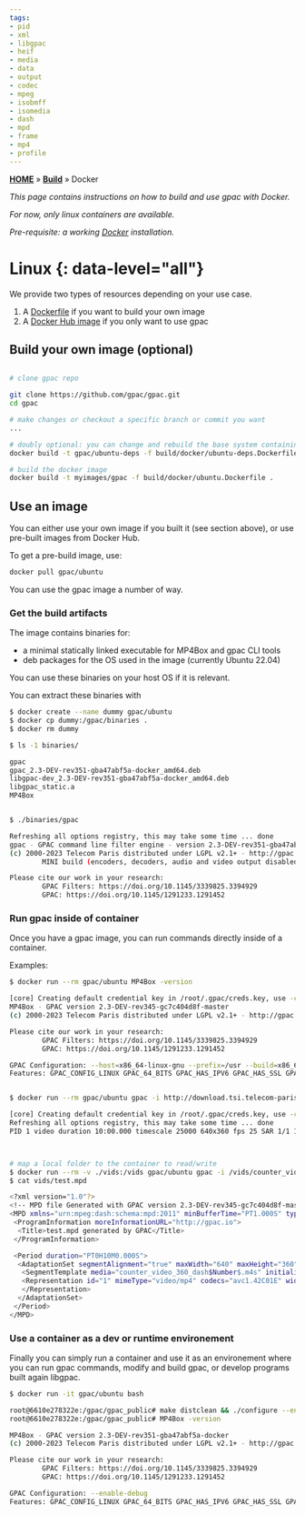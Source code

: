 ```yaml
---
tags:
- pid
- xml
- libgpac
- heif
- media
- data
- output
- codec
- mpeg
- isobmff
- isomedia
- dash
- mpd
- frame
- mp4
- profile
---
```



[**HOME**](Home) » [**Build**](Build-Introduction) » Docker

_This page contains instructions on how to build and use gpac with Docker._ 

_For now, only linux containers are available._ 

_Pre-requisite: a working [Docker](https://www.docker.com/) installation._


# Linux {: data-level="all"}

We provide two types of resources depending on your use case. 

1. A [Dockerfile](https://github.com/gpac/gpac/blob/master/build/docker/ubuntu.Dockerfile) if you want to build your own image
2. A [Docker Hub image](https://hub.docker.com/r/gpac/ubuntu/tags) if you only want to use gpac

## Build your own image (optional)

``` bash

# clone gpac repo

git clone https://github.com/gpac/gpac.git
cd gpac

# make changes or checkout a specific branch or commit you want 
... 

# doubly optional: you can change and rebuild the base system containing the dependencies for gpac with
docker build -t gpac/ubuntu-deps -f build/docker/ubuntu-deps.Dockerfile .

# build the docker image
docker build -t myimages/gpac -f build/docker/ubuntu.Dockerfile .
```

## Use an image

You can either use your own image if you built it (see section above), or use pre-built images from Docker Hub. 

To get a pre-build image, use: 

```bash
docker pull gpac/ubuntu
```

You can use the gpac image a number of way. 

### Get the build artifacts

The image contains binaries for: 
- a minimal statically linked executable for MP4Box and gpac CLI tools
- deb packages for the OS used in the image (currently Ubuntu 22.04)

You can use these binaries on your host OS if it is relevant.

You can extract these binaries with 

```bash
$ docker create --name dummy gpac/ubuntu
$ docker cp dummy:/gpac/binaries .
$ docker rm dummy

$ ls -1 binaries/

gpac
gpac_2.3-DEV-rev351-gba47abf5a-docker_amd64.deb
libgpac-dev_2.3-DEV-rev351-gba47abf5a-docker_amd64.deb
libgpac_static.a
MP4Box


$ ./binaries/gpac

Refreshing all options registry, this may take some time ... done
gpac - GPAC command line filter engine - version 2.3-DEV-rev351-gba47abf5a-docker
(c) 2000-2023 Telecom Paris distributed under LGPL v2.1+ - http://gpac.io
        MINI build (encoders, decoders, audio and video output disabled)

Please cite our work in your research:
        GPAC Filters: https://doi.org/10.1145/3339825.3394929
        GPAC: https://doi.org/10.1145/1291233.1291452

```


### Run gpac inside of container

Once you have a gpac image, you can run commands directly inside of a container. 

Examples: 

```bash
$ docker run --rm gpac/ubuntu MP4Box -version

[core] Creating default credential key in /root/.gpac/creds.key, use -cred=PATH/TO_FILE to overwrite
MP4Box - GPAC version 2.3-DEV-rev345-gc7c404d8f-master
(c) 2000-2023 Telecom Paris distributed under LGPL v2.1+ - http://gpac.io

Please cite our work in your research:
        GPAC Filters: https://doi.org/10.1145/3339825.3394929
        GPAC: https://doi.org/10.1145/1291233.1291452

GPAC Configuration: --host=x86_64-linux-gnu --prefix=/usr --build=x86_64-linux-gnu --extra-cflags=-Wall -g -fPIC -DPIC --cc=ccache cc CXX=ccache g++
Features: GPAC_CONFIG_LINUX GPAC_64_BITS GPAC_HAS_IPV6 GPAC_HAS_SSL GPAC_HAS_SOCK_UN GPAC_MINIMAL_ODF GPAC_HAS_QJS GPAC_HAS_FAAD GPAC_HAS_MAD GPAC_HAS_LIBA52 GPAC_HAS_JPEG GPAC_HAS_PNG GPAC_HAS_FFMPEG GPAC_HAS_OPENSVC GPAC_HAS_OPENHEVC GPAC_HAS_THEORA GPAC_HAS_VORBIS GPAC_HAS_LINUX_DVB  


$ docker run --rm gpac/ubuntu gpac -i http://download.tsi.telecom-paristech.fr/gpac/gpac_test_suite/mp4/counter_video_360.mp4 inspect

[core] Creating default credential key in /root/.gpac/creds.key, use -cred=PATH/TO_FILE to overwrite
Refreshing all options registry, this may take some time ... done
PID 1 video duration 10:00.000 timescale 25000 640x360 fps 25 SAR 1/1 193 kbps 15000 frames codec avc1.42C01E AVC|H264 PL Baseline@3 YUV 4:2:0 8 bpp



# map a local folder to the container to read/write
$ docker run --rm -v ./vids:/vids gpac/ubuntu gpac -i /vids/counter_video_360.mp4 -o /vids/test.mpd
$ cat vids/test.mpd

<?xml version="1.0"?>
<!-- MPD file Generated with GPAC version 2.3-DEV-rev345-gc7c404d8f-master at 2023-06-14T14:22:59.640Z -->
<MPD xmlns="urn:mpeg:dash:schema:mpd:2011" minBufferTime="PT1.000S" type="static" mediaPresentationDuration="PT0H10M0.000S" maxSegmentDuration="PT0H0M1.000S" profiles="urn:mpeg:dash:profile:full:2011">
 <ProgramInformation moreInformationURL="http://gpac.io">
  <Title>test.mpd generated by GPAC</Title>
 </ProgramInformation>

 <Period duration="PT0H10M0.000S">
  <AdaptationSet segmentAlignment="true" maxWidth="640" maxHeight="360" maxFrameRate="25" par="16:9" startWithSAP="1">
   <SegmentTemplate media="counter_video_360_dash$Number$.m4s" initialization="counter_video_360_dashinit.mp4" timescale="25000" startNumber="1" duration="25000"/>
   <Representation id="1" mimeType="video/mp4" codecs="avc1.42C01E" width="640" height="360" frameRate="25" sar="1:1" bandwidth="193112">
   </Representation>
  </AdaptationSet>
 </Period>
</MPD>
```



### Use a container as a dev or runtime environement

Finally you can simply run a container and use it as an environement where you can run gpac commands, modify and build gpac, or develop programs built again libgpac. 


```bash
$ docker run -it gpac/ubuntu bash

root@6610e278322e:/gpac/gpac_public# make distclean && ./configure --enable-debug && make -j && make install
root@6610e278322e:/gpac/gpac_public# MP4Box -version

MP4Box - GPAC version 2.3-DEV-rev351-gba47abf5a-docker
(c) 2000-2023 Telecom Paris distributed under LGPL v2.1+ - http://gpac.io

Please cite our work in your research:
        GPAC Filters: https://doi.org/10.1145/3339825.3394929
        GPAC: https://doi.org/10.1145/1291233.1291452

GPAC Configuration: --enable-debug
Features: GPAC_CONFIG_LINUX GPAC_64_BITS GPAC_HAS_IPV6 GPAC_HAS_SSL GPAC_HAS_SOCK_UN GPAC_MINIMAL_ODF GPAC_HAS_QJS GPAC_HAS_FAAD GPAC_HAS_MAD GPAC_HAS_LIBA52 GPAC_HAS_JPEG GPAC_HAS_PNG GPAC_HAS_FFMPEG GPAC_HAS_OPENSVC GPAC_HAS_OPENHEVC GPAC_HAS_THEORA GPAC_HAS_VORBIS GPAC_HAS_LINUX_DVB   
```
